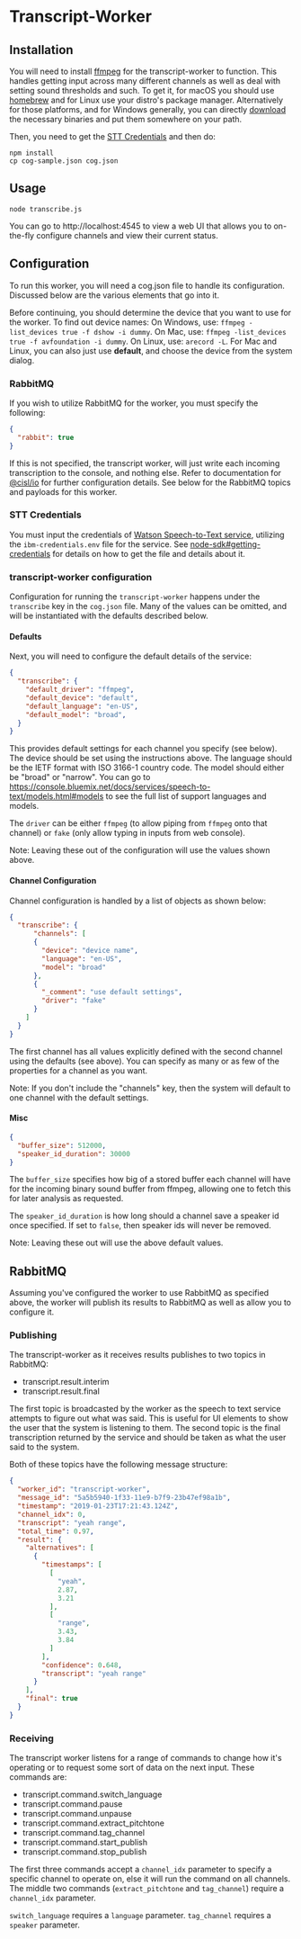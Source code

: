 # Transcript-Worker

## Installation
You will need to install [ffmpeg](https://www.ffmpeg.org/) for the transcript-worker to function.
This handles getting input across many different channels as well as deal with setting sound thresholds
and such. To get it, for macOS you should use [homebrew](https://brew.sh) and for Linux use your distro's
package manager. Alternatively for those platforms, and for Windows generally, you can directly
[download](https://www.ffmpeg.org/download.html) the necessary binaries and put them somewhere on your path.

Then, you need to get the [STT Credentials](#STT_Credentials) and then do:
```
npm install
cp cog-sample.json cog.json
```

## Usage
```
node transcribe.js
```

You can go to http://localhost:4545 to view a web UI that allows you to on-the-fly configure channels
and view their current status.

## Configuration
To run this worker, you will need a cog.json file to handle its configuration.
Discussed below are the various elements that go into it.

Before continuing, you should determine the device that you want to use for the worker.
To find out device names:
On Windows, use: `ffmpeg -list_devices true -f dshow -i dummy`.
On Mac, use: `ffmpeg -list_devices true -f avfoundation -i dummy`.
On Linux, use: `arecord -L`.
For Mac and Linux, you can also just use **default**, and choose the device from the system dialog.

### RabbitMQ
If you wish to utilize RabbitMQ for the worker, you must specify the following:
```json
{
  "rabbit": true
}
```
If this is not specified, the transcript worker, will just write each incoming transcription to
the console, and nothing else. Refer to documentation for
[@cisl/io](https://internal.cisl.rpi.edu/code/libraries/node/cisl/io) for further configuration details. See
below for the RabbitMQ topics and payloads for this worker.

### STT Credentials
You must input the credentials of [Watson Speech-to-Text service](https://www.ibm.com/watson/services/speech-to-text/),
utilizing the `ibm-credentials.env` file for the service. See
[node-sdk#getting-credentials](https://github.com/watson-developer-cloud/node-sdk#getting-credentials)
for details on how to get the file and details about it.

### transcript-worker configuration
Configuration for running the `transcript-worker` happens under the `transcribe` key in the
`cog.json` file. Many of the values can be omitted, and will be instantiated with the defaults
described below.

#### Defaults
Next, you will need to configure the default details of the service:
```json
{
  "transcribe": {
    "default_driver": "ffmpeg",
    "default_device": "default",
    "default_language": "en-US",
    "default_model": "broad",
  }
}
```
This provides default settings for each channel you specify (see below). The device
should be set using the instructions above. The language should be the IETF format with
ISO 3166-1 country code. The model should either be "broad" or "narrow". You can go to
https://console.bluemix.net/docs/services/speech-to-text/models.html#models to see the
full list of support languages and models.

The `driver` can be either `ffmpeg` (to allow piping from `ffmpeg` onto that channel) or
`fake` (only allow typing in inputs from web console).

Note: Leaving these out of the configuration will use the values shown above.

#### Channel Configuration
Channel configuration is handled by a list of objects as shown below:
```json
{
  "transcribe": {
      "channels": [
      {
        "device": "device name",
        "language": "en-US",
        "model": "broad"
      },
      {
        "_comment": "use default settings",
        "driver": "fake"
      }
    ]
  }
}
```
The first channel has all values explicitly defined with the second channel
using the defaults (see above). You can specify as many or as few of the properties
for a channel as you want.

Note: If you don't include the "channels" key, then the system will default to one
channel with the default settings.

#### Misc
```json
{
  "buffer_size": 512000,
  "speaker_id_duration": 30000
}
```
The `buffer_size` specifies how big of a stored buffer each channel will have for the incoming binary
sound buffer from ffmpeg, allowing one to fetch this for later analysis as requested.

The `speaker_id_duration` is how long should a channel save a speaker id once specified. If set to
`false`, then speaker ids will never be removed.

Note: Leaving these out will use the above default values.

## RabbitMQ
Assuming you've configured the worker to use RabbitMQ as specified above, the worker
will publish its results to RabbitMQ as well as allow you to configure it.

### Publishing
The transcript-worker as it receives results publishes to two topics in RabbitMQ:
* transcript.result.interim
* transcript.result.final

The first topic is broadcasted by the worker as the speech to text service attempts
to figure out what was said. This is useful for UI elements to show the user that
the system is listening to them. The second topic is the final transcription
returned by the service and should be taken as what the user said to the system.

Both of these topics have the following message structure:
```json
{
  "worker_id": "transcript-worker",
  "message_id": "5a5b5940-1f33-11e9-b7f9-23b47ef98a1b",
  "timestamp": "2019-01-23T17:21:43.124Z",
  "channel_idx": 0,
  "transcript": "yeah range",
  "total_time": 0.97,
  "result": {
    "alternatives": [
      {
        "timestamps": [
          [
            "yeah",
            2.87,
            3.21
          ],
          [
            "range",
            3.43,
            3.84
          ]
        ],
        "confidence": 0.648,
        "transcript": "yeah range"
      }
    ],
    "final": true
  }
}
```

### Receiving

The transcript worker listens for a range of commands to change how it's operating
or to request some sort of data on the next input. These commands are:
* transcript.command.switch_language
* transcript.command.pause
* transcript.command.unpause
* transcript.command.extract_pitchtone
* transcript.command.tag_channel
* transcript.command.start_publish
* transcript.command.stop_publish

The first three commands accept a `channel_idx` parameter to specify a specific channel
to operate on, else it will run the command on all channels. The middle two commands
(`extract_pitchtone` and `tag_channel`) require a `channel_idx` parameter.

`switch_language` requires a `language` parameter.
`tag_channel` requires a `speaker` parameter.
